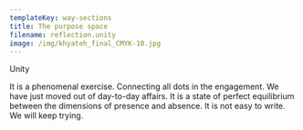 ```yaml
---
templateKey: way-sections
title: The purpose space
filename: reflection.unity
image: /img/khyateh_final_CMYK-10.jpg
---
```


Unity

It is a phenomenal exercise. Connecting all dots in the engagement. We have just moved out of day-to-day affairs. It is a state of perfect equilibrium between the dimensions of presence and absence. It is not easy to write. We will keep trying.
